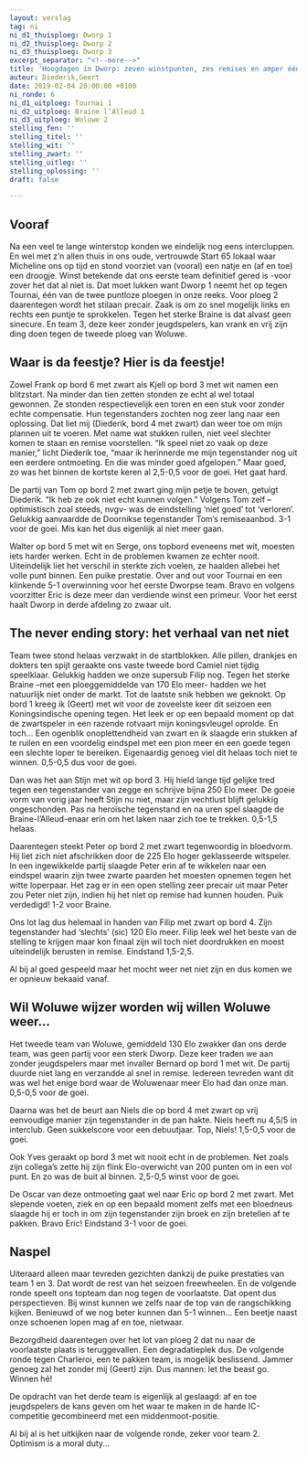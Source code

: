 ```yaml
---
layout: verslag
tag: ni
ni_d1_thuisploeg: Dworp 1
ni_d2_thuisploeg: Dworp 2
ni_d3_thuisploeg: Dworp 3
excerpt_separator: "<!--more-->"
title: 'Hoogdagen in Dworp: zeven winstpunten, zes remises en amper één nul'
auteur: Diederik,Geert
date: 2019-02-04 20:00:00 +0100
ni_ronde: 6
ni_d1_uitploeg: Tournai 1
ni_d2_uitploeg: Braine l’Alleud 1
ni_d3_uitploeg: Woluwe 2
stelling_fen: ''
stelling_titel: ''
stelling_wit: ''
stelling_zwart: ''
stelling_uitleg: ''
stelling_oplossing: ''
draft: false

---
```

## Vooraf

Na een veel te lange winterstop konden we eindelijk nog eens intercluppen. En wel met z’n allen thuis in ons oude, vertrouwde Start 65 lokaal waar Micheline ons op tijd en stond voorziet van (vooral) een natje en (af en toe) een droogje. Winst betekende dat ons eerste team definitief gered is -voor zover het dat al niet is. Dat moet lukken want Dworp 1 neemt het op tegen Tournai, één van de twee puntloze ploegen in onze reeks. Voor ploeg 2 daarentegen wordt het stilaan precair. Zaak is om zo snel mogelijk links en rechts een puntje te sprokkelen. Tegen het sterke Braine is dat alvast geen sinecure. En team 3, deze keer zonder jeugdspelers, kan vrank en vrij zijn ding doen tegen de tweede ploeg van Woluwe.<!--more-->

## Waar is da feestje? Hier is da feestje!

Zowel Frank op bord 6 met zwart als Kjell op bord 3 met wit namen een blitzstart. Na minder dan tien zetten stonden ze echt al wel totaal gewonnen. Ze stonden respectievelijk een toren en een stuk voor zonder echte compensatie. Hun tegenstanders zochten nog zeer lang naar een oplossing. Dat liet mij (Diederik, bord 4 met zwart) dan weer toe om mijn plannen uit te voeren. Met name wat stukken ruilen, niet veel slechter komen te staan en remise voorstellen. “Ik speel niet zo vaak op deze manier,” licht Diederik toe, “maar ik herinnerde me mijn tegenstander nog uit een eerdere ontmoeting. En die was minder goed afgelopen.” Maar goed, zo was het binnen de kortste keren al 2,5-0,5 voor de goei. Het gaat hard.

De partij van Tom op bord 2 met zwart ging mijn petje te boven, getuigt Diederik. “Ik heb ze ook niet echt kunnen volgen.” Volgens Tom zelf –optimistisch zoal steeds, nvgv- was de eindstelling ‘niet goed’ tot ‘verloren’. Gelukkig aanvaardde de Doornikse tegenstander Tom’s remiseaanbod. 3-1 voor de goei. Mis kan het dus eigenlijk al niet meer gaan.

Walter op bord 5 met wit en Serge, ons topbord eveneens met wit, moesten iets harder werken. Echt in de problemen kwamen ze echter nooit. Uiteindelijk liet het verschil in sterkte zich voelen, ze haalden allebei het volle punt binnen. Een puike prestatie. Over and out voor Tournai en een klinkende 5-1 overwinning voor het eerste Dworpse team. Bravo en volgens voorzitter Eric is deze meer dan verdiende winst een primeur. Voor het eerst haalt Dworp in derde afdeling zo zwaar uit.

## The never ending story: het verhaal van net niet

Team twee stond helaas verzwakt in de startblokken. Alle pillen, drankjes en dokters ten spijt geraakte ons vaste tweede bord Camiel niet tijdig speelklaar. Gelukkig hadden we onze supersub Filip nog. Tegen het sterke Braine –met een ploeggemiddelde van 170 Elo meer- hadden we het natuurlijk niet onder de markt. Tot de laatste snik hebben we geknokt. Op bord 1 kreeg ik (Geert) met wit voor de zoveelste keer dit seizoen een Koningsindische opening tegen. Het leek er op een bepaald moment op dat de zwartspeler in een razende rotvaart mijn koningsvleugel oprolde. En toch... Een ogenblik onoplettendheid van zwart en ik slaagde erin stukken af te ruilen en een voordelig eindspel met een pion meer en een goede tegen een slechte loper te bereiken. Eigenaardig genoeg viel dit helaas toch niet te winnen. 0,5-0,5 dus voor de goei.

Dan was het aan Stijn met wit op bord 3. Hij hield lange tijd gelijke tred tegen een tegenstander van zegge en schrijve bijna 250 Elo meer. De goeie vorm van vorig jaar heeft Stijn nu niet, maar zijn vechtlust blijft gelukkig ongeschonden. Pas na heroïsche tegenstand en na uren spel slaagde de Braine-l’Alleud-enaar erin om het laken naar zich toe te trekken. 0,5-1,5 helaas.

Daarentegen steekt Peter op bord 2 met zwart tegenwoordig in bloedvorm. Hij liet zich niet afschrikken door de 225 Elo hoger geklasseerde witspeler. In een ingewikkelde partij slaagde Peter erin af te wikkelen naar een eindspel waarin zijn twee zwarte paarden het moesten opnemen tegen het witte loperpaar. Het zag er in een open stelling zeer precair uit maar Peter zou Peter niet zijn, indien hij het niet op remise had kunnen houden. Puik verdedigd! 1-2 voor Braine.

Ons lot lag dus helemaal in handen van Filip met zwart op bord 4. Zijn tegenstander had ‘slechts’ (sic) 120 Elo meer. Filip leek wel het beste van de stelling te krijgen maar kon finaal zijn wil toch niet doordrukken en moest uiteindelijk berusten in remise. Eindstand 1,5-2,5.

Al bij al goed gespeeld maar het mocht weer net niet zijn en dus komen we er opnieuw bekaaid vanaf.

## Wil Woluwe wijzer worden wij willen Woluwe weer...

Het tweede team van Woluwe, gemiddeld 130 Elo zwakker dan ons derde team, was geen partij voor een sterk Dworp. Deze keer traden we aan zonder jeugdspelers maar met invaller Bernard op bord 1 met wit. De partij duurde niet lang en verzandde al snel in remise. Iedereen tevreden want dit was wel het enige bord waar de Woluwenaar meer Elo had dan onze man. 0,5-0,5 voor de goei.

Daarna was het de beurt aan Niels die op bord 4 met zwart op vrij eenvoudige manier zijn tegenstander in de pan hakte. Niels heeft nu 4,5/5 in interclub. Geen sukkelscore voor een debuutjaar. Top, Niels! 1,5-0,5 voor de goei.

Ook Yves geraakt op bord 3 met wit nooit echt in de problemen. Net zoals zijn collega’s zette hij zijn flink Elo-overwicht van 200 punten om in een vol punt. En zo was de buit al binnen. 2,5-0,5 winst voor de goei.

De Oscar van deze ontmoeting gaat wel naar Eric op bord 2 met zwart. Met slepende voeten, ziek en op een bepaald moment zelfs met een bloedneus slaagde hij er toch in om zijn tegenstander zijn broek en zijn bretellen af te pakken. Bravo Eric! Eindstand 3-1 voor de goei.

## Naspel

Uiteraard alleen maar tevreden gezichten dankzij de puike prestaties van team 1 en 3. Dat wordt de rest van het seizoen freewheelen. En de volgende ronde speelt ons topteam dan nog tegen de voorlaatste. Dat opent dus perspectieven. Bij winst kunnen we zelfs naar de top van de rangschikking kijken. Benieuwd of we nog beter kunnen dan 5-1 winnen... Een beetje naast onze schoenen lopen mag af en toe, nietwaar.

Bezorgdheid daarentegen over het lot van ploeg 2 dat nu naar de voorlaatste plaats is teruggevallen. Een degradatieplek dus. De volgende ronde tegen Charleroi, een te pakken team, is mogelijk beslissend. Jammer genoeg zal het zonder mij (Geert) zijn. Dus mannen: let the beast go. Winnen hé!

De opdracht van het derde team is eigenlijk al geslaagd: af en toe jeugdspelers de kans geven om het waar te maken in de harde IC-competitie gecombineerd met een middenmoot-positie.

Al bij al is het uitkijken naar de volgende ronde, zeker voor team 2. Optimism is a moral duty...
